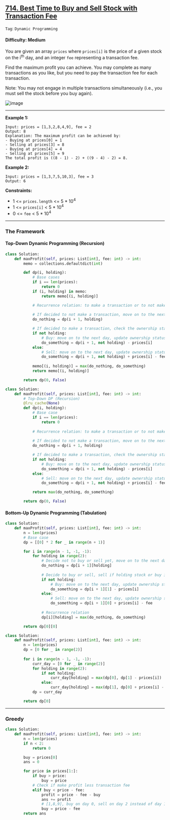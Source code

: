 ## [714. Best Time to Buy and Sell Stock with Transaction Fee](https://leetcode.com/problems/best-time-to-buy-and-sell-stock-with-transaction-fee/)

```Tag```: ```Dynamic Programming```

#### Difficulty: Medium

You are given an array ```prices``` where ```prices[i]``` is the price of a given stock on the i<sup>th</sup> day, and an integer ```fee``` representing a transaction fee.

Find the maximum profit you can achieve. You may complete as many transactions as you like, but you need to pay the transaction fee for each transaction.

Note: You may not engage in multiple transactions simultaneously (i.e., you must sell the stock before you buy again).

![image](https://user-images.githubusercontent.com/35042430/221039417-243a02c9-433c-41d8-9de8-3aa067d3f477.png)

---

__Example 1:__
```
Input: prices = [1,3,2,8,4,9], fee = 2
Output: 8
Explanation: The maximum profit can be achieved by:
- Buying at prices[0] = 1
- Selling at prices[3] = 8
- Buying at prices[4] = 4
- Selling at prices[5] = 9
The total profit is ((8 - 1) - 2) + ((9 - 4) - 2) = 8.
```

__Example 2:__
```
Input: prices = [1,3,7,5,10,3], fee = 3
Output: 6
```

__Constraints:__

- 1 <= ```prices.length``` <= 5 * 10<sup>4</sup>
- 1 <= ```prices[i]``` < 5 * 10<sup>4</sup>
- 0 <= ```fee``` < 5 * 10<sup>4</sup>

---

### The Framework

#### Top-Down Dynamic Programming (Recursion)

```Python
class Solution:
    def maxProfit(self, prices: List[int], fee: int) -> int:
        memo = collections.defaultdict(int)

        def dp(i, holding):
            # Base cases
            if i == len(prices):
                return 0
            if (i, holding) in memo:
                return memo[(i, holding)]

            # Recurrence relation: to make a transaction or to not make a transaction
            
            # If decided to not make a transaction, move on to the next day
            do_nothing = dp(i + 1, holding)

            # If decided to make a transaction, check the ownership status
            if not holding:
                # Buy: move on to the next day, update ownership status, pay the price at ith day
                do_something = dp(i + 1, not holding) - prices[i]
            else:
                # Sell: move on to the next day, update ownership status, take profit less transaction fee
                do_something = dp(i + 1, not holding) + prices[i] - fee
            
            memo[(i, holding)] = max(do_nothing, do_something)
            return memo[(i, holding)]

        return dp(0, False)
```

```Python
class Solution:
    def maxProfit(self, prices: List[int], fee: int) -> int:
        # Top-Down DP (Recursion)
        @lru_cache(None)
        def dp(i, holding):
            # Base case
            if i == len(prices):
                return 0
            
            # Recurrence relation: to make a transaction or to not make a transaction
            
            # If decided to not make a transaction, move on to the next day
            do_nothing = dp(i + 1, holding)

            # If decided to make a transaction, check the ownership status
            if not holding:
                # Buy: move on to the next day, update ownership status, pay the price at ith day
                do_something = dp(i + 1, not holding) - prices[i]
            else:
                # Sell: move on to the next day, update ownership status, take profit less transaction fee
                do_something = dp(i + 1, not holding) + prices[i] - fee

            return max(do_nothing, do_something)

        return dp(0, False)
```

#### Bottom-Up Dynamic Programming (Tabulation) 

```Python
class Solution:
    def maxProfit(self, prices: List[int], fee: int) -> int:
        n = len(prices)
        # Base case
        dp = [[0] * 2 for _ in range(n + 1)]

        for i in range(n - 1, -1, -1):
            for holding in range(2):
                # Decide not to buy or sell yet, move on to the next day
                do_nothing = dp[i + 1][holding]
                
                # Decide to buy or sell, sell if holding stock or buy if not holding stock
                if not holding:
                    # Buy: move on to the next day, update ownership status, pay price at ith day
                    do_something = dp[i + 1][1] - prices[i]
                else:
                    # Sell: move on to the next day, update ownership status, take profit less transaction fee
                    do_something = dp[i + 1][0] + prices[i] - fee
                    
                # Recurrence relation
                dp[i][holding] = max(do_nothing, do_something)

        return dp[0][0]
```

```Python
class Solution:
    def maxProfit(self, prices: List[int], fee: int) -> int:
        n = len(prices)
        dp = [0 for _ in range(2)]
        
        for i in range(n - 1, -1, -1):
            curr_day = [0 for _ in range(2)]
            for holding in range(2):
                if not holding:
                    curr_day[holding] = max(dp[0], dp[1] - prices[i])
                else:
                    curr_day[holding] = max(dp[1], dp[0] + prices[i] - fee)
            dp = curr_day

        return dp[0]
```

---

### Greedy

```Python
class Solution:
    def maxProfit(self, prices: List[int], fee: int) -> int:
        n = len(prices)
        if n < 2:
            return 0

        buy = prices[0]
        ans = 0

        for price in prices[1:]:
            if buy > price:
                buy = price
            # Check if make profit less transaction fee
            elif buy < price - fee:
                profit = price - fee - buy
                ans += profit
                # [1,8,9], buy on day 0, sell on day 2 instead of day 1, or sell on day 1 and get the difference on day 2
                buy = price - fee
        return ans
```

